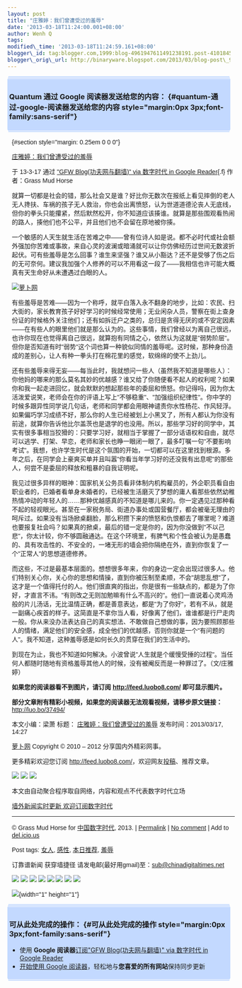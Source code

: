 ```yaml
--- 
layout: post 
title: "庄雅婷：我们曾遭受过的羞辱" 
date: '2013-03-18T11:24:00.001+08:00' 
author: Wenh Q
tags:
modified\_time: '2013-03-18T11:24:59.161+08:00' 
blogger\_id: tag:blogger.com,1999:blog-4961947611491238191.post-4101845953276486957
blogger\_orig\_url: http://binaryware.blogspot.com/2013/03/blog-post\_9428.html
---
```

<div
style="margin: 0px 2px; padding-top: 1px;    background-color: #c3d9ff; font-size: 1px !important;    line-height: 0px !important;">

 

</div>

<div
style="margin: 0px 1px; padding-top: 1px;    background-color: #c3d9ff; font-size: 1px !important;    line-height: 0px !important;">

 

</div>

<div style="padding: 4px; background-color: #c3d9ff;">

### Quantum 通过 Google 阅读器发送给您的内容： {#quantum-通过-google-阅读器发送给您的内容 style="margin:0px 3px;font-family:sans-serif"}

</div>

<div
style="margin: 0px 1px; padding-top: 1px;    background-color: #c3d9ff; font-size: 1px !important;    line-height: 0px !important;">

 

</div>

<div
style="margin: 0px 2px; padding-top: 1px;    background-color: #c3d9ff; font-size: 1px !important;    line-height: 0px !important;">

 

</div>

<div
style="font-family:sans-serif;overflow:auto;width:100%;margin: 0px 10px">

 {#section style="margin: 0.25em 0 0 0"}

<div>

[庄雅婷：我们曾遭受过的羞辱](http://feedproxy.google.com/~r/chinagfwblog/~3/EBkrxzpZW4A/)

</div>

<div style="margin-bottom: 0.5em">

于 13-3-17 通过 ["GFW Blog(功夫网与翻墙)" via 数字时代 in Google
Reader](http://feeds2.feedburner.com/chinagfwblog){.f} 作者：Grass Mud
Horse

</div>




就算一切都是社会的错，那么社会又是谁？好比你无数次在报纸上看见摔倒的老人无人搀扶、车祸的孩子无人救治，你也会出离愤怒，认为世道道德沦丧人无底线，但你的拳头只能攥紧，然后默然松开，你不知道应该揍谁。就算是那些围观看热闹的路人，揍他们也不公平，并且他们也不会留在原地被你揍。

一个敏感的人天生就生活在苦难之中——曾有位诗人如是说。都不必时代或社会额外强加你苦难或事故，来自心灵的波澜或暗涌就可以让你仿佛经历过世间无数波折起伏。可有些羞辱是怎么回事？谁生来坚强？谁又从小豁达？还不是受够了伤之后的无可奈何。建议我加强个人修养的可以不用看这一段了——我相信也许可能大概真有天生命好从未遭遇过白眼的人。

[![萝卜网](http://dulei.si/files/2013/03/17/136966e8a2c04fb0a2ae1da8f8d9e944.jpg "萝卜网")](http://dulei.si/files/2013/03/17/136966e8a2c04fb0a2ae1da8f8d9e944.jpg "萝卜网")

有些羞辱是苦难——因为一个称呼，就平白落入永不翻身的地步，比如：农民、扫大街的，家长教育孩子好好学习的时候经常使用；无业闲杂人员，警察在街上查身份证的时候格外关注他们；还有如拆迁户之类的，总归是贪得无厌的或不安定因素——在有些人的眼里他们就是那么认为的。这些事情，我们曾经以为离自己很远，也许你现在也觉得离自己很远，就算抱有同情之心，依然认为这就是"弱势阶层"。但你是否知道有时"弱势"这个词也算一种貌似同情的羞辱呢。这时候，那种身份造成的差别心，让人有种一拳头打在棉花里的感觉，软绵绵的使不上劲儿。

还有些羞辱来得无妄——每当此时，我就想问一些人（虽然我不知道是哪些人）：你他妈的哪来的那么莫名其妙的优越感？谁又给了你随便看不起人的权利呢？如果你和我一起走进回忆，就会默默的想起那些年的委屈和愤怒。你记得吗，因为你太活泼爱说笑，老师会在你的评语上写上"不够稳重"、"加强组织纪律性"。你中学的时候多跟异性同学说几句话，老师和同学都会用眼神谴责你水性杨花、作风轻浮。如果偏巧学习成绩不好，那么你的人生已经被划上小黑叉了，所有人都认为你没有前途，就算你告诉他比尔盖茨也是退学的也没用。所以，那些学习好的同学中，其实有很多事相当狡猾的：只要学习好，就相当于掌握了一部分话语权和自由，就尽可以逃学、打架、早恋，老师和家长也睁一眼闭一眼了，最多叮嘱一句"不要影响考试"。我想，也许学生时代是这个氛围的开始，一切都可以在这里找到根源。多年之后，在同学会上豪爽买单并且叫嚣"你看当年学习好的还没我有出息呢"的那些人，何尝不是委屈的释放和粗暴的自我证明呢。

我见过很多异样的眼神：国家机关公务员看非体制内机构雇员的，外企职员看自由职业者的，已婚者看单身未婚者的，已经被生活磨灭了梦想的庸人看那些依然幼稚热情冲动的年轻人的……那种优越感真的不知道是哪儿来的。你一定遇见过那种看不起的轻视眼光。甚至在一家税务局、街道办事处或国营餐厅，都会被毫无理由的呵斥过。如果没有当场掀桌翻脸，那么积攒下来的愤怒和仇恨都去了哪里呢？难道也要报复社会吗？如果真的掀桌，最后的错一定是你的，因为你没做到"不以己悲"，你太计较，你不够圆融通达。在这个环境里，有脾气和个性会被认为是愚蠢的、具有攻击性的、不安全的，一堵无形的墙会把你隔绝在外，直到你恢复了一个"正常人"的思想道德修养。

而这些，不过是最基本层面的。想想很多年来，你的身边一定会出现过很多人。他们特别关心你，关心你的思想和情操，直到你被压制至柔顺，不会"胡思乱想"了，这才是一个值得托付的人。他们很直爽的指出，你是很有一些缺点的，都是为了你好，才直言不讳。"有则改之无则加勉嘛有什么不高兴的"。他们一直说着心灵鸡汤般的片儿汤话，无比温情正确，都是善意表达，都是"为了你好"，若有不从，就是一副痛心疾首的样子。这简直是不拿你当人看，好像离了他们，谁谁都是行尸走肉一般。你从来没办法表达自己的真实想法、不敢做自己想做的事，因为要照顾那些人的情绪，满足他们的安全感，成全他们的优越感，否则你就是一个"有问题的人"。我不知道，这种羞辱感是如何长久的贯穿在我们的生活中的。

到现在为止，我也不知道如何解决。小波曾说"人生就是个缓慢受捶的过程"。当任何人都随时随地有资格羞辱其他人的时候，没有被阉反而是一种罪过了。（文/庄雅婷）

**如果您的阅读器看不到图片，请订阅 <http://feed.luobo8.com/>
即可显示图片。**

**部分文章附有精彩小视频，如果您的阅读器无法观看视频，请移步原文链接：**
<http://luo.bo/37494/>

本文小编：梁萧 标题：
[庄雅婷：我们曾遭受过的羞辱](http://luo.bo/37494/ "庄雅婷：我们曾遭受过的羞辱")
发布时间：2013/03/17, 14:27

[萝卜网](http://luo.bo/ "萝卜网 - 人人都是艺术家") Copyright © 2010 –
2012 分享国内外精彩网事。

更多精彩欢迎您订阅
<http://feed.luobo8.com/>，欢迎网友[投稿](http://luo.bo/delivery/)、推荐文章。

<div>

[![](http://feeds.feedburner.com/~ff/tamd?d=yIl2AUoC8zA)](http://feeds.feedburner.com/~ff/tamd?a=0xWGQSd6OyE:7bckIWPCiu4:yIl2AUoC8zA)
[![](http://feeds.feedburner.com/~ff/tamd?d=qj6IDK7rITs)](http://feeds.feedburner.com/~ff/tamd?a=0xWGQSd6OyE:7bckIWPCiu4:qj6IDK7rITs)
[![](http://feeds.feedburner.com/~ff/tamd?i=0xWGQSd6OyE:7bckIWPCiu4:-BTjWOF_DHI)](http://feeds.feedburner.com/~ff/tamd?a=0xWGQSd6OyE:7bckIWPCiu4:-BTjWOF_DHI)

</div>

本文由自动聚合程序取自网络，内容和观点不代表数字时代立场

[墙外新闻实时更新 欢迎订阅数字时代](http://eepurl.com/msuvD)










------------------------------------------------------------------------

© Grass Mud Horse for
[中国数字时代](https://kexueshangwang.info/chinese), 2013. |
[Permalink](https://kexueshangwang.info/chinese/2013/03/%e5%ba%84%e9%9b%85%e5%a9%b7%ef%bc%9a%e6%88%91%e4%bb%ac%e6%9b%be%e9%81%ad%e5%8f%97%e8%bf%87%e7%9a%84%e7%be%9e%e8%be%b1/)
| [No
comment](https://kexueshangwang.info/chinese/2013/03/%e5%ba%84%e9%9b%85%e5%a9%b7%ef%bc%9a%e6%88%91%e4%bb%ac%e6%9b%be%e9%81%ad%e5%8f%97%e8%bf%87%e7%9a%84%e7%be%9e%e8%be%b1/#comments)
| Add to
[del.icio.us](http://del.icio.us/post?url=https://kexueshangwang.info/chinese/2013/03/%e5%ba%84%e9%9b%85%e5%a9%b7%ef%bc%9a%e6%88%91%e4%bb%ac%e6%9b%be%e9%81%ad%e5%8f%97%e8%bf%87%e7%9a%84%e7%be%9e%e8%be%b1/&title=%E5%BA%84%E9%9B%85%E5%A9%B7%EF%BC%9A%E6%88%91%E4%BB%AC%E6%9B%BE%E9%81%AD%E5%8F%97%E8%BF%87%E7%9A%84%E7%BE%9E%E8%BE%B1)

Post tags:
[女人](https://kexueshangwang.info/chinese/tag/%e5%a5%b3%e4%ba%ba/?category=10466),
[感性](https://kexueshangwang.info/chinese/tag/%e6%84%9f%e6%80%a7/?category=10466),
[本日推荐](https://kexueshangwang.info/chinese/tag/%e6%9c%ac%e6%97%a5%e6%8e%a8%e8%8d%90/?category=10466),
[羞辱](https://kexueshangwang.info/chinese/tag/%e7%be%9e%e8%be%b1/?category=10466)

订靠谱新闻 获穿墙捷径
请发电邮(最好用gmail)至：sub@chinadigitaltimes.net


<div>

[![](http://feeds.feedburner.com/~ff/chinagfwblog?d=yIl2AUoC8zA)](http://feeds.feedburner.com/~ff/chinagfwblog?a=EBkrxzpZW4A:vBQqjrn6RZw:yIl2AUoC8zA)
[![](http://feeds.feedburner.com/~ff/chinagfwblog?i=EBkrxzpZW4A:vBQqjrn6RZw:-BTjWOF_DHI)](http://feeds.feedburner.com/~ff/chinagfwblog?a=EBkrxzpZW4A:vBQqjrn6RZw:-BTjWOF_DHI)
[![](http://feeds.feedburner.com/~ff/chinagfwblog?i=EBkrxzpZW4A:vBQqjrn6RZw:F7zBnMyn0Lo)](http://feeds.feedburner.com/~ff/chinagfwblog?a=EBkrxzpZW4A:vBQqjrn6RZw:F7zBnMyn0Lo)
[![](http://feeds.feedburner.com/~ff/chinagfwblog?i=EBkrxzpZW4A:vBQqjrn6RZw:V_sGLiPBpWU)](http://feeds.feedburner.com/~ff/chinagfwblog?a=EBkrxzpZW4A:vBQqjrn6RZw:V_sGLiPBpWU)
[![](http://feeds.feedburner.com/~ff/chinagfwblog?d=qj6IDK7rITs)](http://feeds.feedburner.com/~ff/chinagfwblog?a=EBkrxzpZW4A:vBQqjrn6RZw:qj6IDK7rITs)
[![](http://feeds.feedburner.com/~ff/chinagfwblog?d=l6gmwiTKsz0)](http://feeds.feedburner.com/~ff/chinagfwblog?a=EBkrxzpZW4A:vBQqjrn6RZw:l6gmwiTKsz0)
[![](http://feeds.feedburner.com/~ff/chinagfwblog?i=EBkrxzpZW4A:vBQqjrn6RZw:gIN9vFwOqvQ)](http://feeds.feedburner.com/~ff/chinagfwblog?a=EBkrxzpZW4A:vBQqjrn6RZw:gIN9vFwOqvQ)
[![](http://feeds.feedburner.com/~ff/chinagfwblog?d=TzevzKxY174)](http://feeds.feedburner.com/~ff/chinagfwblog?a=EBkrxzpZW4A:vBQqjrn6RZw:TzevzKxY174)

</div>

![](http://feeds.feedburner.com/~r/chinagfwblog/~4/EBkrxzpZW4A){width="1"
height="1"}

</div>



<div
style="margin: 0px 2px; padding-top: 1px;    background-color: #c3d9ff; font-size: 1px !important;    line-height: 0px !important;">

 

</div>

<div
style="margin: 0px 1px; padding-top: 1px;    background-color: #c3d9ff; font-size: 1px !important;    line-height: 0px !important;">

 

</div>

<div style="padding: 4px; background-color: #c3d9ff;">

### 可从此处完成的操作： {#可从此处完成的操作 style="margin:0px 3px;font-family:sans-serif"}

-   使用 **Google 阅读器**[订阅"GFW Blog(功夫网与翻墙)" via 数字时代 in
    Google
    Reader](http://www.google.com/reader/view/feed%2Fhttp%3A%2F%2Ffeeds2.feedburner.com%2Fchinagfwblog?source=email)
-   [开始使用 Google
    阅读器](http://www.google.com/reader/?source=email)，轻松地与**您喜爱的所有网站**保持同步更新

</div>

<div
style="margin: 0px 1px; padding-top: 1px;    background-color: #c3d9ff; font-size: 1px !important;    line-height: 0px !important;">

 

</div>

<div
style="margin: 0px 2px; padding-top: 1px;    background-color: #c3d9ff; font-size: 1px !important;    line-height: 0px !important;">

 

</div>
